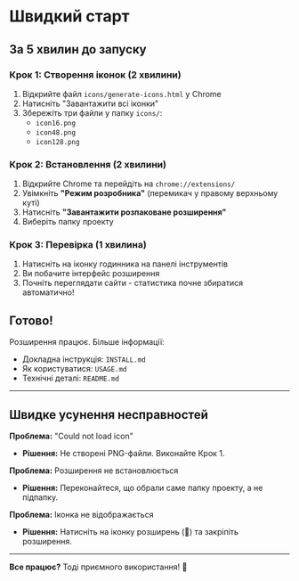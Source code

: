 # Швидкий старт

## За 5 хвилин до запуску

### Крок 1: Створення іконок (2 хвилини)

1. Відкрийте файл `icons/generate-icons.html` у Chrome
2. Натисніть "Завантажити всі іконки"
3. Збережіть три файли у папку `icons/`:
   - `icon16.png`
   - `icon48.png`
   - `icon128.png`

### Крок 2: Встановлення (2 хвилини)

1. Відкрийте Chrome та перейдіть на `chrome://extensions/`
2. Увімкніть **"Режим розробника"** (перемикач у правому верхньому куті)
3. Натисніть **"Завантажити розпаковане розширення"**
4. Виберіть папку проекту

### Крок 3: Перевірка (1 хвилина)

1. Натисніть на іконку годинника на панелі інструментів
2. Ви побачите інтерфейс розширення
3. Почніть переглядати сайти - статистика почне збиратися автоматично!

## Готово!

Розширення працює. Більше інформації:
- Докладна інструкція: `INSTALL.md`
- Як користуватися: `USAGE.md`
- Технічні деталі: `README.md`

---

## Швидке усунення несправностей

**Проблема:** "Could not load icon"
- **Рішення:** Не створені PNG-файли. Виконайте Крок 1.

**Проблема:** Розширення не встановлюється
- **Рішення:** Переконайтеся, що обрали саме папку проекту, а не підпапку.

**Проблема:** Іконка не відображається
- **Рішення:** Натисніть на іконку розширень (🧩) та закріпіть розширення.

---

**Все працює?** Тоді приємного використання! 🎉
